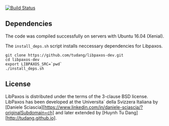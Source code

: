 [![Build Status](https://travis-ci.org/tudang/libpaxos-dev.svg?branch=master)](https://travis-ci.org/tudang/libpaxos-dev)

## Dependencies

The code was compiled successfully on servers with Ubuntu 16.04 (Xenial).

The `install_deps.sh` script installs neccessary dependencies for Libpaxos.

```
git clone https://github.com/tudang/libpaxos-dev.git
cd libpaxos-dev
export LIBPAXOS_SRC=`pwd`
./install_deps.sh
```



## License

LibPaxos is distributed under the terms of the 3-clause BSD license.
LibPaxos has been developed at the Universita\` della Svizzera Italiana
by [Daniele Sciascia][https://www.linkedin.com/in/daniele-sciascia/?originalSubdomain=ch]
and later extended by [Huynh Tu Dang][http://tudang.github.io].
